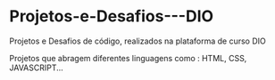 # Projetos-e-Desafios---DIO
Projetos e Desafios de código, realizados na plataforma de curso DIO

Projetos que abragem diferentes linguagens como : HTML, CSS, JAVASCRIPT...
